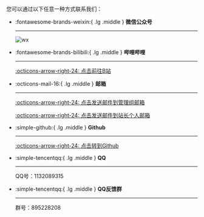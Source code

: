 您可以通过以下任意一种方式联系我们：

<div class="grid cards" markdown>

-   :fontawesome-brands-weixin:{ .lg .middle } __微信公众号__

    ---

    ![wx](/assets/tim.png)

-   :fontawesome-brands-bilibili:{ .lg .middle } __哔哩哔哩__

    ---

    [:octicons-arrow-right-24: 点击前往B站](https://space.bilibili.com/117219942)

-   :octicons-mail-16:{ .lg .middle } __邮箱__

    ---

    [:octicons-arrow-right-24: 点击发送邮件到管理组邮箱](mailto:bravely@bravely.pp.ua)
    
    [:octicons-arrow-right-24: 点击发送邮件到站长个人邮箱](mailto:html5syt@163.com)

-   :simple-github:{ .lg .middle } __Github__

    ---

    [:octicons-arrow-right-24: 点击转到Github](https://github.com/html5syt)

-   :simple-tencentqq:{ .lg .middle } __QQ__

    ---

    QQ号：1132089315

-   :simple-tencentqq:{ .lg .middle } __QQ反馈群__

    ---

	群号：895228208

</div>